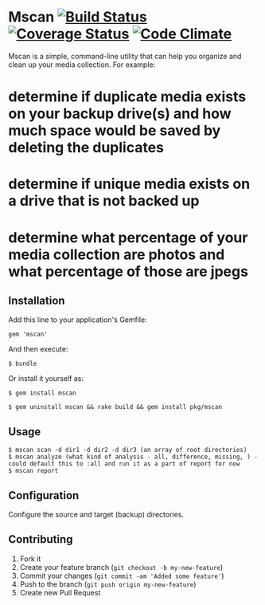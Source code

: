 Mscan [![Build Status](https://secure.travis-ci.org/dresselm/mscan.png)](http://travis-ci.org/dresselm/mscan) [![Coverage Status](https://coveralls.io/repos/dresselm/mscan/badge.png?branch=master)](https://coveralls.io/r/dresselm/mscan?branch=master) [![Code Climate](https://codeclimate.com/github/dresselm/mscan.png)](https://codeclimate.com/github/dresselm/mscan)
=====

Mscan is a simple, command-line utility that can help you organize and clean up your media collection.  For example:

# determine if duplicate media exists on your backup drive(s) and how much space would be saved by deleting the duplicates
# determine if unique media exists on a drive that is not backed up
# determine what percentage of your media collection are photos and what percentage of those are jpegs

## Installation

Add this line to your application's Gemfile:

    gem 'mscan'

And then execute:

    $ bundle

Or install it yourself as:

    $ gem install mscan

    $ gem uninstall mscan && rake build && gem install pkg/mscan

## Usage

    $ mscan scan -d dir1 -d dir2 -d dir3 (an array of root directories)
    $ mscan analyze (what kind of analysis - all, difference, missing, ) - could default this to :all and run it as a part of report for now
    $ mscan report

## Configuration

Configure the source and target (backup) directories.

## Contributing

1. Fork it
2. Create your feature branch (`git checkout -b my-new-feature`)
3. Commit your changes (`git commit -am 'Added some feature'`)
4. Push to the branch (`git push origin my-new-feature`)
5. Create new Pull Request
